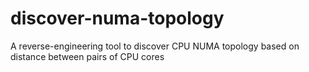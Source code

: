 # discover-numa-topology
A reverse-engineering tool to discover CPU NUMA topology based on distance between pairs of CPU cores
